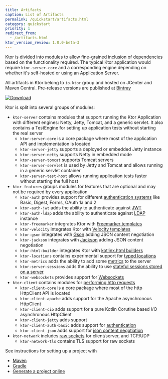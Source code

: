 ```yaml
---
title: Artifacts
caption: List of Artifacts  
permalink: /quickstart/artifacts.html
category: quickstart
priority: 1
redirect_from:
  - /artifacts.html
ktor_version_review: 1.0.0-beta-3
---
```


Ktor is divided into modules to allow fine-grained inclusion of dependencies based on the functionality required. 
The typical Ktor application would require `ktor-server-core` and a corresponding engine depending on whether it's self-hosted
 or using an Application Server. 

All artifacts in Ktor belong to `io.ktor` group and hosted on JCenter and Maven Central. Pre-release versions are published at [Bintray](https://bintray.com/kotlin/ktor)

[![Download](https://api.bintray.com/packages/kotlin/ktor/ktor/images/download.svg?version={{site.ktor_version}})](https://bintray.com/kotlin/ktor/ktor/{{site.ktor_version}})
    
Ktor is split into several groups of modules:

* `ktor-server` contains modules that support running the Ktor Application with different engines: Netty, Jetty, Tomcat, and 
a generic servlet. It also contains a TestEngine for setting up application tests without starting the real server
  * `ktor-server-core` is a core package where most of the application API and implementation is located 
  * `ktor-server-jetty` supports a deployed or embedded Jetty instance
  * `ktor-server-netty` supports Netty in embedded mode
  * `ktor-server-tomcat` supports Tomcat servers
  * `ktor-server-servlet` is used by Jetty and Tomcat and allows running in a generic servlet container
  * `ktor-server-test-host` allows running application tests faster without starting the full host
* `ktor-features` groups modules for features that are optional and may not be required by every application
  * `ktor-auth` provides support for different [authentication systems](/servers/features/authentication.html) like Basic, Digest, Forms, OAuth 1a and 2
  * `ktor-auth-jwt` adds the ability to authenticate against [JWT](/servers/features/authentication/jwt.html)
  * `ktor-auth-ldap` adds the ability to authenticate against [LDAP](/servers/features/authentication/ldap.html) instance
  * `ktor-freemarker` integrates Ktor with [Freemarker templates](/servers/features/templates/freemarker.html)
  * `ktor-velocity` integrates Ktor with [Velocity templates](/servers/features/templates/velocity.html)
  * `ktor-gson` integrates with [Gson](/servers/features/content-negotiation/gson.html) adding JSON content negotiation
  * `ktor-jackson` integrates with [Jackson](/servers/features/content-negotiation/jackson.html) adding JSON content negotiation
  * `ktor-html-builder` integrates Ktor with [kotlinx.html builders](/servers/features/templates/html-dsl.html)
  * `ktor-locations` contains experimental support for [typed locations](/servers/features/locations.html)
  * `ktor-metrics` adds the ability to add some [metrics](/servers/features/metrics.html) to the server
  * `ktor-server-sessions` adds the ability to use [stateful sessions stored on a server](/servers/features/sessions.html)
  * `ktor-websockets` provides support for [Websockets](/servers/features/websockets.html)
* `ktor-client` contains modules for [performing http requests](/clients/http-client.html)
  * `ktor-client-core` is a core package where most of the http HttpClient API is located
  * `ktor-client-apache` adds support for the Apache asynchronous HttpClient
  * `ktor-client-cio`  adds support for a pure Kotlin Corutine based I/O asynchronous HttpClient
  * `ktor-client-jetty` adds support
  * `ktor-client-auth-basic` adds support for [authentication](/clients/http-client/features/basic-auth.html)
  * `ktor-client-json` adds support for [json content negotiation](/clients/http-client/features/json-feature.html)
* `ktor-network` includes [raw sockets](/servers/raw-sockets.html) for client/server, and TCP/UDP
  * `ktor-network-tls` contains TLS support for raw sockets
 
See instructions for setting up a project with

* [Maven](/quickstart/quickstart/maven.html)
* [Gradle](/quickstart/quickstart/gradle.html)
* [Generate a project online](/quickstart/generator.html)

